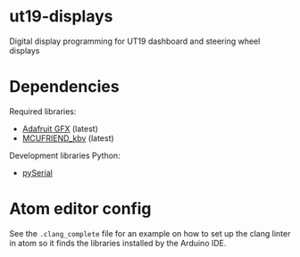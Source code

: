 # ut19-displays
Digital display programming for UT19 dashboard and steering wheel displays

# Dependencies
Required libraries:
 - [Adafruit GFX](https://github.com/adafruit/Adafruit-GFX-Library) (latest)
 - [MCUFRIEND_kbv](https://github.com/prenticedavid/MCUFRIEND_kbv) (latest)

 Development libraries
 Python:
 - [pySerial](https://github.com/pyserial/pyserial)

# Atom editor config
See the `.clang_complete` file for an example on how to set up the clang linter
in atom so it finds the libraries installed by the Arduino IDE.
